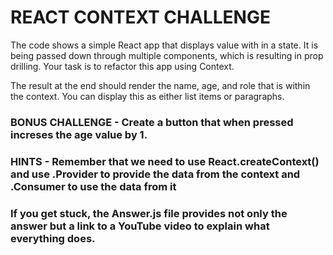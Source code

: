 # REACT CONTEXT CHALLENGE

<p>The code shows a simple React app that displays value with in a state. It is being passed down through multiple components, which is resulting in prop drilling. Your task is to refactor this app using Context.</p>

<p>The result at the end should render the name, age, and role that is within the context. You can display this as either list items or paragraphs.</p>

### BONUS CHALLENGE - Create a button that when pressed increses the age value by 1.

### HINTS - Remember that we need to use React.createContext() and use .Provider to provide the data from the context and .Consumer to use the data from it

### If you get stuck, the Answer.js file provides not only the answer but a link to a YouTube video to explain what everything does.